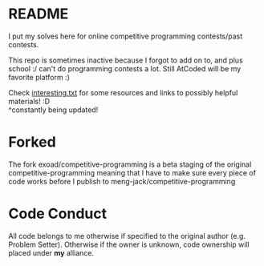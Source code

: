 # README

I put my solves here for online competitive programming contests/past contests.

This repo is sometimes inactive because I forgot to add on to, and plus school :/ can't do programming contests a lot. Still
AtCoded will be my favorite platform :)

Check [interesting.txt](./interesting.txt) for some resources and links to possibly helpful materials! :D <br>
^constantly being updated!

# Forked
The fork exoad/competitive-programming is a beta staging of the original competitive-programming meaning that I have to make sure 
every piece of code works before I publish to meng-jack/competitive-programming

# Code Conduct
All code belongs to me otherwise if specified to the original author (e.g. Problem Setter). Otherwise if the owner is unknown, code ownership will placed under **my** 
alliance.

